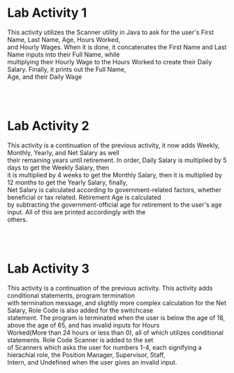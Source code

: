 <h1>Lab Activity 1</h1>
            <p>This activity utilizes the Scanner utility in Java to ask for the user's First Name, Last Name, Age, Hours Worked,<br>
            and Hourly Wages. When it is done, it concatenates the First Name and Last Name inputs into their Full Name, while<br>
            multiplying their Hourly Wage to the Hours Worked to create their Daily Salary. Finally, it prints out the Full Name,<br>
            Age, and their Daily Wage</p>

<br>
<br>
            
<h1>Lab Activity 2</h1>
            <p>This activity is a continuation of the previous activity, it now adds Weekly, Monthly, Yearly, and Net Salary as well<br>
            their remaining years until retirement. In order, Daily Salary is multiplied by 5 days to get the Weekly Salary, then<br>
            it is multiplied by 4 weeks to get the Monthly Salary, then it is multiplied by 12 months to get the Yearly Salary, finally,<br>
            Net Salary is calculated according to government-related factors, whether beneficial or tax related. Retirement Age is calculated<br>
            by subtracting the government-official age for retirement to the user's age input. All of this are printed accordingly with the<br>
            others.</p>

  <br>
  <br>

<h1>Lab Activity 3</h1>
            <p>This activity is a continuation of the previous activity. This activity adds conditional statements, program termination<br>
            with termination message, and slightly more complex calculation for the Net Salary, Role Code is also added for the switchcase<br>
            statement. The program is terminated when the user is below the age of 18, above the age of 65, and has invalid inputs for Hours<br>
            Worked(More than 24 hours or less than 0), all of which utilizes conditional statements. Role Code Scanner is added to the set<br>
            of Scanners which asks the user for numbers 1-4, each signifying a hierachial role, the Position Manager, Supervisor, Staff,<br>
            Intern, and Undefined when the user gives an invalid input.</p>
